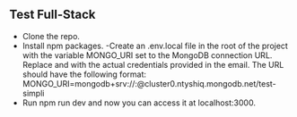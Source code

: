 ## Test Full-Stack

- Clone the repo.
- Install npm packages.
-Create an .env.local file in the root of the project with the variable MONGO_URI set to the MongoDB connection URL. Replace <USER> and <PASSWORD> with the actual credentials provided in the email. The URL should have the following format:
MONGO_URI=mongodb+srv://<USER>:<PASSWORD>@cluster0.ntyshiq.mongodb.net/test-simpli
- Run npm run dev and now you can access it at localhost:3000.
 

